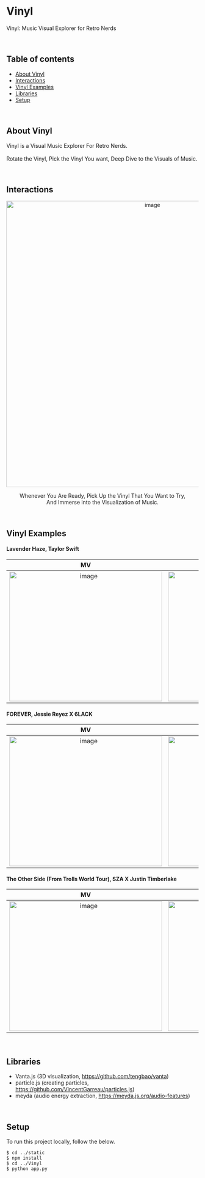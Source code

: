 # Vinyl
Vinyl: Music Visual Explorer for Retro Nerds

<br>

## Table of contents
* [About Vinyl](#About-Vinyl)
* [Interactions](#Interactions)
* [Vinyl Examples](#Vinyl-Examples)
* [Libraries](#Libraries)
* [Setup](#Setup)

<br>


## About Vinyl
Vinyl is a Visual Music Explorer For Retro Nerds.
<br><br>
Rotate the Vinyl, Pick the Vinyl You want, Deep Dive to the Visuals of Music.

<br>





## Interactions


<p align="center">
  <img width="750" alt="image" src="https://github.com/ChungHaLee/Vinyl/assets/59073612/3469954c-9d3f-400a-b6be-19f756ab900e">
</p>

<p align="center">
Whenever You Are Ready, Pick Up the Vinyl That You Want to Try, <br> And Immerse into the Visualization of Music.
</p>


<br>



## Vinyl Examples

#### Lavender Haze, Taylor Swift

| MV | Vinyl | 
:-------------------------:|:-------------------------:|
| <img width="400" height="340" alt="image" src="https://github.com/ChungHaLee/Vinyl/assets/59073612/757af426-6e12-4cd1-9902-fd77d9127b8e"> |  <img width="400" height="340" alt="image" src="https://github.com/ChungHaLee/Vinyl/assets/59073612/cb6ed595-48e3-4b8b-9af9-cecced1a0c4c">| 


#### FOREVER, Jessie Reyez X 6LACK

| MV | Vinyl | 
:-------------------------:|:-------------------------:|
| <img width="400" height="340" alt="image" src="https://github.com/ChungHaLee/Vinyl/assets/59073612/e8bd4e72-17b2-42e6-9a7c-c12edcd4ae9e"> |  <img width="400" height="340" alt="image" src="https://github.com/ChungHaLee/Vinyl/assets/59073612/fed3b9e1-cd95-4dd3-a950-55a85a2e8934">| 


#### The Other Side (From Trolls World Tour), SZA X Justin Timberlake

| MV | Vinyl | 
:-------------------------:|:-------------------------:|
| <img width="400" height="340" alt="image" src="https://github.com/ChungHaLee/Vinyl/assets/59073612/31f6119d-42cb-4a8f-8e9e-c2cf3052f630"> |  <img width="400" height="340" alt="image" src="https://github.com/ChungHaLee/Vinyl/assets/59073612/fd44817d-40bd-4d57-9860-42e68d91e1fe">| 


<br>


## Libraries
- Vanta.js (3D visualization, https://github.com/tengbao/vanta)
- particle.js (creating particles, https://github.com/VincentGarreau/particles.js)
- meyda (audio energy extraction, https://meyda.js.org/audio-features)

<br>

## Setup
To run this project locally, follow the below.

```
$ cd ../static
$ npm install
$ cd ../Vinyl
$ python app.py
```
